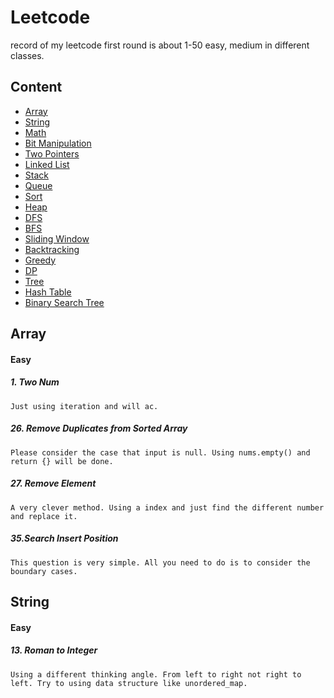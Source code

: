 # Leetcode
record of my leetcode
first round is about 1-50 easy, medium in different classes.

## Content
* [Array](#Array)
* [String](#String)
* [Math](#Math)
* [Bit Manipulation](#BitManipulation)
* [Two Pointers](#TwoPointers)
* [Linked List](#LinkedList)
* [Stack](#Stack)
* [Queue](#Queue)
* [Sort](#Sort)
* [Heap](#Heap)
* [DFS](#DFS)
* [BFS](#BFS)
* [Sliding Window](#SlidingWindow)
* [Backtracking](#Backtracking)
* [Greedy](#Greedy)
* [DP](#DP)
* [Tree](#Tree)
* [Hash Table](#HashTable)
* [Binary Search Tree](#BinarySearchTree)



Array
------
#### Easy
##### 1. Two Num
    Just using iteration and will ac.
##### 26. Remove Duplicates from Sorted Array
    Please consider the case that input is null. Using nums.empty() and return {} will be done.
##### 27. Remove Element
    A very clever method. Using a index and just find the different number and replace it.
##### 35.Search Insert Position
    This question is very simple. All you need to do is to consider the boundary cases.

String
------
#### Easy
##### 13. Roman to Integer
    Using a different thinking angle. From left to right not right to left. Try to using data structure like unordered_map.

